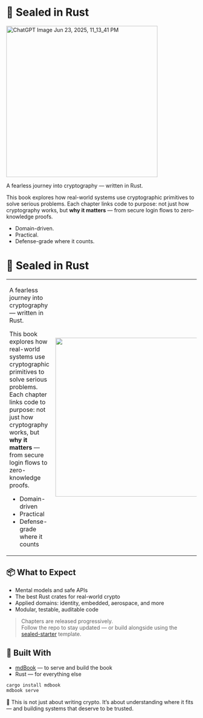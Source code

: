 # 🔐 Sealed in Rust
<img width="400" height="400" alt="ChatGPT Image Jun 23, 2025, 11_13_41 PM" src="https://github.com/user-attachments/assets/13d63f9b-903d-439f-a92d-2095dbd66763" />


A fearless journey into cryptography — written in Rust.

This book explores how real-world systems use cryptographic primitives to solve serious problems. Each chapter links code to purpose: not just how cryptography works, but **why it matters** — from secure login flows to zero-knowledge proofs.

- Domain-driven.  
- Practical.  
- Defense-grade where it counts.

# 🔐 Sealed in Rust

<table>
<tr>
<td>

A fearless journey into cryptography — written in Rust.

This book explores how real-world systems use cryptographic primitives to solve serious problems.  
Each chapter links code to purpose: not just how cryptography works, but **why it matters** — from secure login flows to zero-knowledge proofs.

- Domain-driven  
- Practical  
- Defense-grade where it counts  

</td>
<td>
<img src="https://github.com/user-attachments/assets/13d63f9b-903d-439f-a92d-2095dbd66763" width="420" />
</td>
</tr>
</table>


## 📦 What to Expect

- Mental models and safe APIs  
- The best Rust crates for real-world crypto  
- Applied domains: identity, embedded, aerospace, and more  
- Modular, testable, auditable code

> Chapters are released progressively.  
> Follow the repo to stay updated — or build alongside using the [sealed-starter](https://github.com/VinEckSie/sealed-starter) template.


## 🚀 Built With

- [mdBook](https://rust-lang.github.io/mdBook/) — to serve and build the book
- Rust — for everything else

```bash
cargo install mdbook
mdbook serve
```

📘 This is not just about writing crypto.
It’s about understanding where it fits — and building systems that deserve to be trusted.
